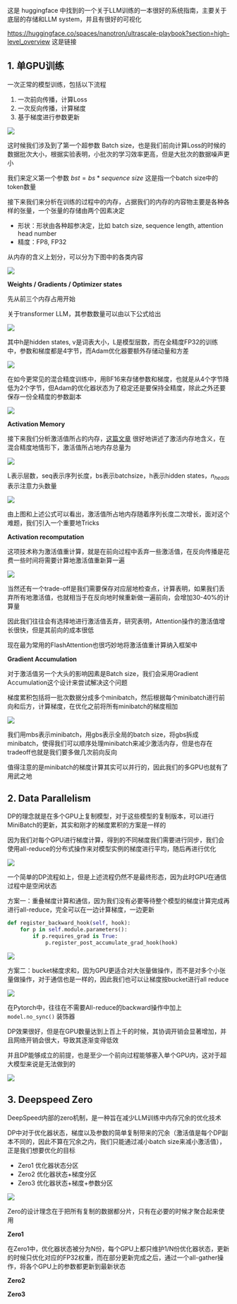 
这是 huggingface 中找到的一个关于LLM训练的一本很好的系统指南，主要关于底层的存储和LLM system，并且有很好的可视化

https://huggingface.co/spaces/nanotron/ultrascale-playbook?section=high-level_overview 这是链接

## 1. 单GPU训练

一次正常的模型训练，包括以下流程

1. 一次前向传播，计算Loss
2. 一次反向传播，计算梯度
3. 基于梯度进行参数更新

![](Pasted%20image%2020251014150435.png)

这时候我们涉及到了第一个超参数 Batch size，也是我们前向计算Loss的时候的数据批次大小，根据实验表明，小批次的学习效率更高，但是大批次的数据噪声更小

我们来定义第一个参数 $bst = bs * sequence\ size$ 这是指一个batch size中的token数量

接下来我们来分析在训练的过程中的内存，占据我们的内存的内容物主要是各种各样的张量，一个张量的存储由两个因素决定

- 形状：形状由各种超参决定，比如 batch size, sequence length, attention head number
- 精度：FP8, FP32

从内存的含义上划分，可以分为下图中的各类内容

![](Pasted%20image%2020251014153331.png)

**Weights / Gradients / Optimizer states**

先从前三个内存占用开始

关于transformer LLM，其参数数量可以由以下公式给出

![](Pasted%20image%2020251020194241.png)

其中h是hidden states, v是词表大小，L是模型层数，而在全精度FP32的训练中，参数和梯度都是4字节，而Adam优化器要额外存储动量和方差

![](Pasted%20image%2020251020194423.png)

在如今更常见的混合精度训练中，用BF16来存储参数和梯度，也就是从4个字节降低为2个字节，但Adam的优化器状态为了稳定还是要保持全精度，除此之外还要保存一份全精度的参数副本

![](Pasted%20image%2020251020194918.png)

**Activation Memory**

接下来我们分析激活值所占的内存，[这篇文章](https://www.determined.ai/blog/act-mem-2) 很好地讲述了激活内存地含义，在混合精度地情形下，激活值所占地内存总量为

![](Pasted%20image%2020251020195732.png)

L表示层数，seq表示序列长度，bs表示batchsize，h表示hidden states，$n_{heads}$ 表示注意力头数量

![](Pasted%20image%2020251020195854.png)

由上图和上述公式可以看出，激活值所占地内存随着序列长度二次增长，面对这个难题，我们引入一个重要地Tricks

**Activation recomputation**

这项技术称为激活值重计算，就是在前向过程中丢弃一些激活值，在反向传播是花费一些时间将需要计算地激活值重新算一遍

![](Pasted%20image%2020251020200419.png)

当然还有一个trade-off是我们需要保存对应层地检查点，计算表明，如果我们丢弃所有地激活值，也就相当于在反向地时候重新做一遍前向，会增加30-40%的计算量

因此我们往往会有选择地进行激活值丢弃，研究表明，Attention操作的激活值增长很快，但是其前向的成本很低

现在最为常用的FlashAttention也很巧妙地将激活值重计算纳入框架中

**Gradient Accumulation**

对于激活值另一个大头的影响因素是Batch size，我们会采用Gradient Accumulation这个设计来尝试解决这个问题

梯度累积包括将一批次数据分成多个minibatch，然后根据每个minibatch进行前向和后方，计算梯度，在优化之前将所有minibatch的梯度相加

![](Pasted%20image%2020251020212805.png)

我们用mbs表示minibatch，用gbs表示全局的batch size，将gbs拆成minibatch，使得我们可以顺序处理minibatch来减少激活内存，但是也存在tradeoff也就是我们要多做几次前向反向

值得注意的是minibatch的梯度计算其实可以并行的，因此我们的多GPU也就有了用武之地

## 2. Data Parallelism

DP的理念就是在多个GPU上复制模型，对于这些模型的复制版本，可以进行MiniBatch的更新，其实和刚才的梯度累积的方案是一样的

因为我们对每个GPU进行梯度计算，得到的不同梯度我们需要进行同步，我们会使用all-reduce的分布式操作来对模型实例的梯度进行平均，随后再进行优化

![](Pasted%20image%2020251020214125.png)

一个简单的DP流程如上，但是上述流程仍然不是最终形态，因为此时GPU在通信过程中是空闲状态

方案一：重叠梯度计算和通信，因为我们没有必要等待整个模型的梯度计算完成再进行all-reduce，完全可以在一边计算梯度，一边更新

```python
def register_backward_hook(self, hook):
	for p in self.module.parameters():
		if p.requires_grad is True:
			p.register_post_accumulate_grad_hook(hook)
```

![](Pasted%20image%2020251020214647.png)

方案二：bucket梯度求和，因为GPU更适合对大张量做操作，而不是对多个小张量做操作，对于通信也是一样的，因此我们也可以让梯度按bucket进行all reduce

![](Pasted%20image%2020251020221202.png)


在Pytorch中，往往在不需要All-reduce的backward操作中加上 `model.no_sync()` 装饰器

DP效果很好，但是在GPU数量达到上百上千的时候，其协调开销会显著增加，并且网络开销会很大，导致其逐渐变得低效

并且DP能够成立的前提，也是至少一个前向过程能够塞入单个GPU内，这对于超大模型来说是无法做到的

![](Pasted%20image%2020251020222121.png)


## 3. Deepspeed Zero

DeepSpeed内部的zero机制，是一种旨在减少LLM训练中内存冗余的优化技术

DP中对于优化器状态，梯度以及参数的简单复制带来的冗余（激活值是每个DP副本不同的，因此不算在冗余之内，我们只能通过减小batch size来减小激活值），正是我们想要优化的目标

- Zero1 优化器状态分区
- Zero2 优化器状态+梯度分区
- Zero3 优化器状态+梯度+参数分区

![](Pasted%20image%2020251020222706.png)

Zero的设计理念在于把所有复制的数据都分片，只有在必要的时候才聚合起来使用

**Zero1**

在Zero1中，优化器状态被分为N份，每个GPU上都只维护1/N份优化器状态，更新的时候只优化对应的FP32权重，而在部分更新完成之后，通过一个all-gather操作，将各个GPU上的参数都更新到最新状态

**Zero2**

**Zero3**



